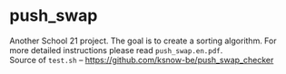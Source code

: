 # **push_swap**
Another School 21 project. The goal is to create a sorting algorithm. For more detailed instructions please read `push_swap.en.pdf`.
<br> Source of `test.sh` – https://github.com/ksnow-be/push_swap_checker

